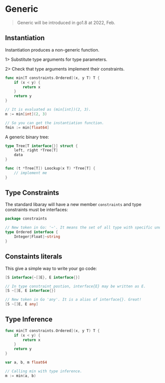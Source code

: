 # Generic

> Generic will be introduced in go1.8 at 2022, Feb.

## Instantiation

Instantiation produces a non-generic function.

1> Substitute type arguments for type parameters.

2> Check that type arguments implement their constraints.

```go
func min[T constraints.Ordered](x, y T) T {
    if (x < y) {
        return x
    }
    return y
}

// It is evaluated as (min[int])(2, 3).
m := min[int](2, 3)

// So you can get the instantiation function.
fmin := min[float64]
```

A generic binary tree:

```go
type Tree[T interface{}] struct {
	left, right *Tree[T]
	data
}

func (t *Tree[T]) Loockup(x T) *Tree[T] {
	// implement me
}
```

## Type Constraints

The standard libaray will have a new member `constraints` and type constraints must be interfaces:

```go
package constraints

// New token in Go: '~'. It means the set of all type with specific underlying type.
type Ordered interface {
    Integer|Float|~string
}
```

## Constaints literals

This give a simple way to write your go code:

```go
[S interface{~[]E}, E interface{}]

// In type constraint postion, interface{E} may be written as E.
[S ~[]E, E interface{}]

// New token in Go 'any'. It is a alias of interface{}. Great!
[S ~[]E, E any]
```

## Type Inference

```go
func min[T constraints.Ordered](x, y T) T {
    if (x < y) {
        return x
    }
    return y
}

var a, b, m float64

// Calling min with type inference.
m := min(a, b)
```

